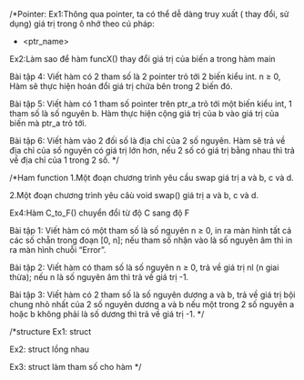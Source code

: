 /*Pointer:
Ex1:Thông qua pointer, ta có thể dễ dàng truy xuất ( thay đổi, sử dụng)
giá trị trong ô nhớ theo cú pháp:
* <ptr_name>

Ex2:Làm sao để hàm funcX() thay đổi giá trị của biến a trong hàm main

Bài tập 4: Viết hàm có 2 tham số là 2 pointer trỏ tới 2 biến kiểu int. n ≥ 0, Hàm sẽ
thực hiện hoán đổi giá trị chứa bên trong 2 biến đó.

Bài tập 5: Viết hàm có 1 tham số pointer trên ptr_a trỏ tới một biến kiểu int, 1 tham số
là số nguyên b. Hàm thực hiện cộng giá trị của b vào giá trị của biến mà ptr_a trỏ
tới.

Bài tập 6: Viết hàm vào 2 đối số là địa chỉ của 2 số nguyên. Hàm sẽ trả về địa chỉ
của số nguyên có giá trị lớn hơn, nếu 2 số có giá trị bằng nhau thì trả về địa chỉ
của 1 trong 2 số.
*/

/*Ham function
1.Một đoạn chương trình yêu cầu swap giá trị a và b, c và d.

2.Một đoạn chương trình yêu câù void swap() giá trị a và b, c và d.

Ex4:Hàm C_to_F() chuyển đổi từ độ C sang độ F

Bài tập 1: Viết hàm có một tham số là số nguyên n ≥ 0, in ra màn hình tất cả các số
chẵn trong đoạn [0, n]; nếu tham số nhận vào là số nguyên âm thì in ra màn hình
chuỗi “Error”.

Bài tập 2: Viết hàm có tham số là số nguyên n ≥ 0, trả về giá trị nl (n giai thừa); nếu
n là số nguyên âm thì trả về giá trị -1.

Bài tập 3: Viết hàm có 2 tham số là số nguyên dương a và b, trả về giá trị bội chung
nhỏ nhất của 2 số nguyên dương a và b nếu một trong 2 số nguyên a hoặc b không
phải là số dương thì trả về giá trị -1.
*/

/*structure
Ex1: struct

Ex2: struct lồng nhau

Ex3: struct làm tham số cho hàm
*/
